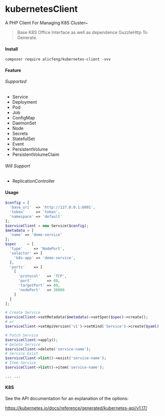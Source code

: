# kubernetesClient
A PHP Client For Managing K8S Cluster~

> Base K8S Office Interface as well as dependence GuzzleHttp To Generate.

#### Install

```shell
composer require alicfeng/kubernetes-client -vvv
```



#### Feature

###### Supported

- Service
- Deployment
- Pod
- Job
- ConfigMap
- DaemonSet
- Node
- Secrets
- StatefulSet
- Event
- PersistentVolume
- PersistentVolumeClaim

###### Will Support

- ReplicationController



#### Usage

```php
$config = [
  'base_uri'  => 'http://127.0.0.1:8001',
  'token'     => 'token',
  'namespace' => 'default'
];    
$serviceClient = new Service($config);
$metadata = [
  'name' => 'demo-service'
];
$spec     = [
  'type'     => 'NodePort',
  'selector' => [
    'k8s-app' => 'demo-service',
  ],
  'ports'    => [
    [
      'protocol'   => 'TCP',
      'port'       => 80,
      'targetPort' => 80,
      'nodePort'   => 30008
    ]
  ]
];

# Create Service
$serviceClient->setMetadata($metadata)->setSpec($spec)->create();
# or 
$serviceClient->setApiVersion('v1')->setKind('Service')->create($yaml);

# Patch Service
$serviceClient->apply();
# Delete Service
$serviceClient->delete('service-name');
# Service Exist
$serviceClient->list()->exist('service-name');
# Item Service
$serviceClient->list()->item('service-name');

... ...
```



#### K8S

See the API documentation for an explanation of the options:

https://kubernetes.io/docs/reference/generated/kubernetes-api/v1.17/

